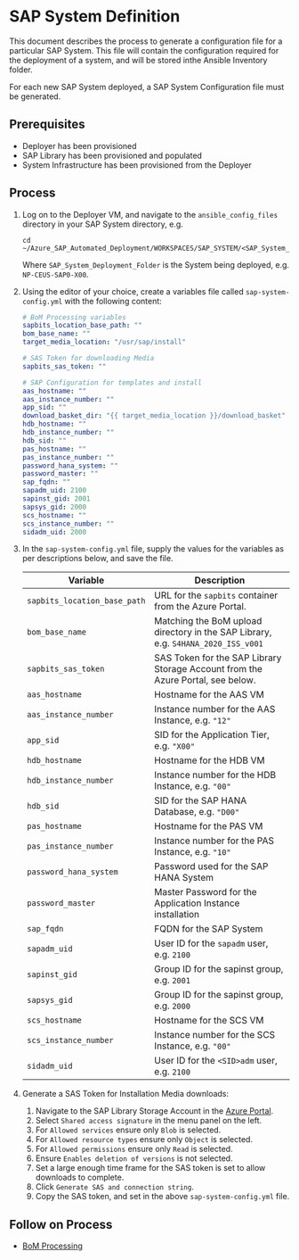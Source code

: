 # SAP System Definition

This document describes the process to generate a configuration file for a particular SAP System.
This file will contain the configuration required for the deployment of a system, and will be stored inthe Ansible Inventory folder.

For each new SAP System deployed, a SAP System Configuration file must be generated.

## Prerequisites

- Deployer has been provisioned
- SAP Library has been provisioned and populated
- System Infrastructure has been provisioned from the Deployer

## Process

1. Log on to the Deployer VM, and navigate to the `ansible_config_files` directory in your SAP System directory, e.g.

   ```shell
   cd ~/Azure_SAP_Automated_Deployment/WORKSPACES/SAP_SYSTEM/<SAP_System_Deployment_Folder>/ansible_config_files
   ```

   Where `SAP_System_Deployment_Folder` is the System being deployed, e.g. `NP-CEUS-SAP0-X00`.

1. Using the editor of your choice, create a variables file called `sap-system-config.yml` with the following content:

   ```yml
   # BoM Processing variables
   sapbits_location_base_path: ""
   bom_base_name: ""
   target_media_location: "/usr/sap/install"

   # SAS Token for downloading Media
   sapbits_sas_token: ""

   # SAP Configuration for templates and install
   aas_hostname: ""
   aas_instance_number: ""
   app_sid: ""
   download_basket_dir: "{{ target_media_location }}/download_basket"
   hdb_hostname: ""
   hdb_instance_number: ""
   hdb_sid: ""
   pas_hostname: ""
   pas_instance_number: ""
   password_hana_system: ""
   password_master: ""
   sap_fqdn: ""
   sapadm_uid: 2100
   sapinst_gid: 2001
   sapsys_gid: 2000
   scs_hostname: ""
   scs_instance_number: ""
   sidadm_uid: 2000
   ```

1. In the `sap-system-config.yml` file, supply the values for the variables as per descriptions below, and save the file.

   | Variable                     | Description                                                                       |
   | ---------------------------- | --------------------------------------------------------------------------------- |
   | `sapbits_location_base_path` | URL for the `sapbits` container from the Azure Portal.                            |
   | `bom_base_name`              | Matching the BoM upload directory in the SAP Library, e.g. `S4HANA_2020_ISS_v001` |
   | `sapbits_sas_token`          | SAS Token for the SAP Library Storage Account from the Azure Portal, see below.   |
   | `aas_hostname`               | Hostname for the AAS VM                                                           |
   | `aas_instance_number`        | Instance number for the AAS Instance, e.g. `"12"`                                 |
   | `app_sid`                    | SID for the Application Tier, e.g. `"X00"`                                        |
   | `hdb_hostname`               | Hostname for the HDB VM                                                           |
   | `hdb_instance_number`        | Instance number for the HDB Instance, e.g. `"00"`                                 |
   | `hdb_sid`                    | SID for the SAP HANA Database, e.g. `"D00"`                                       |
   | `pas_hostname`               | Hostname for the PAS VM                                                           |
   | `pas_instance_number`        | Instance number for the PAS Instance, e.g. `"10"`                                 |
   | `password_hana_system`       | Password used for the SAP HANA System                                             |
   | `password_master`            | Master Password for the Application Instance installation                         |
   | `sap_fqdn`                   | FQDN for the SAP System                                                           |
   | `sapadm_uid`                 | User ID for the `sapadm` user, e.g. `2100`                                        |
   | `sapinst_gid`                | Group ID for the sapinst group, e.g. `2001`                                       |
   | `sapsys_gid`                 | Group ID for the sapinst group, e.g. `2000`                                       |
   | `scs_hostname`               | Hostname for the SCS VM                                                           |
   | `scs_instance_number`        | Instance number for the SCS Instance, e.g. `"00"`                                 |
   | `sidadm_uid`                 | User ID for the `<SID>adm` user, e.g. `2100`                                      |

1. Generate a SAS Token for Installation Media downloads:

   1. Navigate to the SAP Library Storage Account in the [Azure Portal](https://portal.azure.com).
   1. Select `Shared access signature` in the menu panel on the left.
   1. For `Allowed services` ensure only `Blob` is selected.
   1. For `Allowed resource types` ensure only `Object` is selected.
   1. For `Allowed permissions` ensure only `Read` is selected.
   1. Ensure `Enables deletion of versions` is not selected.
   1. Set a large enough time frame for the SAS token is set to allow downloads to complete.
   1. Click `Generate SAS and connection string`.
   1. Copy the SAS token, and set in the above `sap-system-config.yml` file.

## Follow on Process

- [BoM Processing](./process-bom.md)
